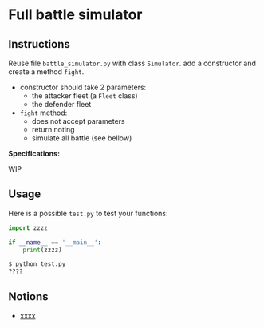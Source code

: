 # Full battle simulator

## Instructions

Reuse file `battle_simulator.py` with class `Simulator`. add a constructor and create a method `fight`.

* constructor should take 2 parameters: 
  * the attacker fleet (a `Fleet` class)
  * the defender fleet
* `fight` method:
  * does not accept parameters
  * return noting
  * simulate all battle (see bellow)

**Specifications:**

WIP


## Usage

Here is a possible `test.py` to test your functions:

```python
import zzzz

if __name__ == '__main__':
    print(zzzz)
```

```bash
$ python test.py
????
```


## Notions

* [xxxx](#)
